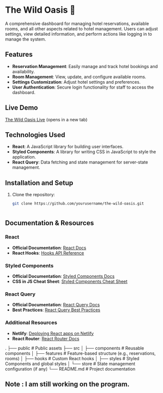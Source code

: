# The Wild Oasis 🏨
A comprehensive dashboard for managing hotel reservations, available rooms, and all other aspects related to hotel management. Users can adjust settings, view detailed information, and perform actions like logging in to manage the system.

## Features
- **Reservation Management**: Easily manage and track hotel bookings and availability.
- **Room Management**: View, update, and configure available rooms.
- **Settings Customization**: Adjust hotel settings and preferences.
- **User Authentication**: Secure login functionality for staff to access the dashboard.

## Live Demo
[The Wild Oasis Live](https://the-wild-oasis-seven-tau.vercel.app/) (opens in a new tab)


## Technologies Used
- **React**: A JavaScript library for building user interfaces.
- **Styled Components**: A library for writing CSS in JavaScript to style the application.
- **React Query**: Data fetching and state management for server-state management.

## Installation and Setup
1. Clone the repository:
   ```bash
   git clone https://github.com/yourusername/the-wild-oasis.git



## Documentation & Resources

### React
- **Official Documentation**: [React Docs](https://reactjs.org/docs/getting-started.html)
- **React Hooks**: [Hooks API Reference](https://reactjs.org/docs/hooks-reference.html)

### Styled Components
- **Official Documentation**: [Styled Components Docs](https://styled-components.com/docs)
- **CSS in JS Cheat Sheet**: [Styled Components Cheat Sheet](https://styled-components.com/docs/basics#helpers)

### React Query
- **Official Documentation**: [React Query Docs](https://react-query-v3.tanstack.com/overview)
- **Best Practices**: [React Query Best Practices](https://react-query-v3.tanstack.com/guides/best-practices)

### Additional Resources
- **Netlify**: [Deploying React apps on Netlify](https://docs.netlify.com/integrations/frameworks/react/)
- **React Router**: [React Router Docs](https://reactrouter.com/en/main)


.
├── public          # Public assets
├── src
│   ├── components  # Reusable components
│   ├── features    # Feature-based structure (e.g., reservations, rooms)
│   ├── hooks       # Custom React hooks
│   ├── styles      # Styled Components and global styles
│   └── store       # State management configuration (if any)
└── README.md       # Project documentation

## Note : I am still working on the program.

